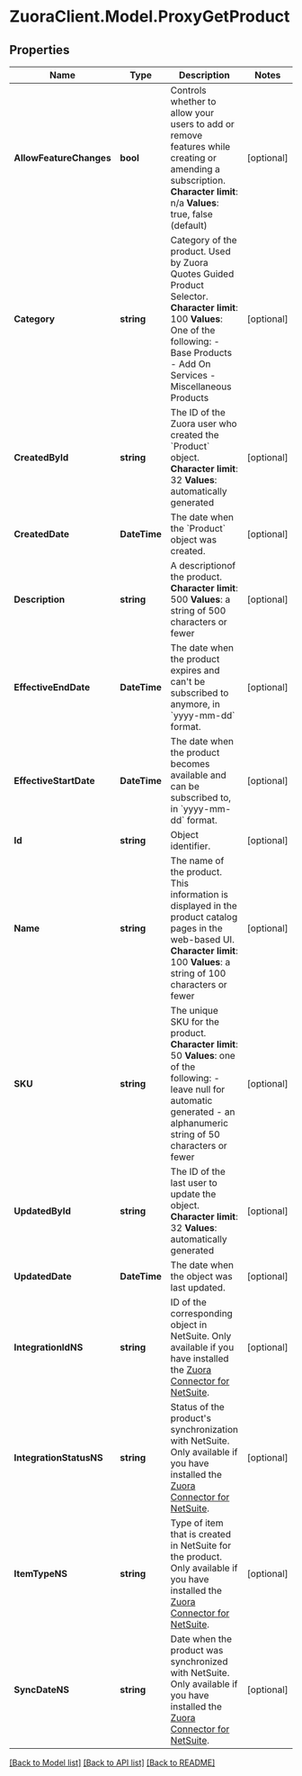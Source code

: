 # ZuoraClient.Model.ProxyGetProduct

## Properties

Name | Type | Description | Notes
------------ | ------------- | ------------- | -------------
**AllowFeatureChanges** | **bool** |  Controls whether to allow your users to add or remove features while creating or amending a subscription. **Character** **limit**: n/a **Values**: true, false (default)  | [optional] 
**Category** | **string** |  Category of the product. Used by Zuora Quotes Guided Product Selector. **Character** **limit**: 100 **Values**: One of the following:  - Base Products - Add On Services - Miscellaneous Products  | [optional] 
**CreatedById** | **string** | The ID of the Zuora user who created the &#x60;Product&#x60; object. **Character limit**: 32 **Values**: automatically generated  | [optional] 
**CreatedDate** | **DateTime** | The date when the &#x60;Product&#x60; object was created.  | [optional] 
**Description** | **string** |  A descriptionof the product. **Character limit**: 500 **Values**: a string of 500 characters or fewer  | [optional] 
**EffectiveEndDate** | **DateTime** | The date when the product expires and can&#39;t be subscribed to anymore, in &#x60;yyyy-mm-dd&#x60; format.  | [optional] 
**EffectiveStartDate** | **DateTime** | The date when the product becomes available and can be subscribed to, in &#x60;yyyy-mm-dd&#x60; format.  | [optional] 
**Id** | **string** | Object identifier. | [optional] 
**Name** | **string** | The name of the product. This information is displayed in the product catalog pages in the web-based UI. **Character limit**: 100 **Values**: a string of 100 characters or fewer  | [optional] 
**SKU** | **string** | The unique SKU for the product. **Character limit**: 50 **Values**: one of the following:  - leave null for automatic generated - an alphanumeric string of 50 characters or fewer  | [optional] 
**UpdatedById** | **string** | The ID of the last user to update the object. **Character limit**: 32 **Values**: automatically generated  | [optional] 
**UpdatedDate** | **DateTime** | The date when the object was last updated.  | [optional] 
**IntegrationIdNS** | **string** | ID of the corresponding object in NetSuite. Only available if you have installed the [Zuora Connector for NetSuite](https://www.zuora.com/connect/app/?appId&#x3D;265).  | [optional] 
**IntegrationStatusNS** | **string** | Status of the product&#39;s synchronization with NetSuite. Only available if you have installed the [Zuora Connector for NetSuite](https://www.zuora.com/connect/app/?appId&#x3D;265).  | [optional] 
**ItemTypeNS** | **string** | Type of item that is created in NetSuite for the product. Only available if you have installed the [Zuora Connector for NetSuite](https://www.zuora.com/connect/app/?appId&#x3D;265).  | [optional] 
**SyncDateNS** | **string** | Date when the product was synchronized with NetSuite. Only available if you have installed the [Zuora Connector for NetSuite](https://www.zuora.com/connect/app/?appId&#x3D;265).  | [optional] 

[[Back to Model list]](../README.md#documentation-for-models) [[Back to API list]](../README.md#documentation-for-api-endpoints) [[Back to README]](../README.md)


